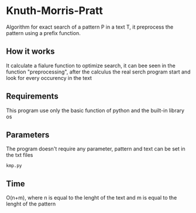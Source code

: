 # Knuth-Morris-Pratt

Algorithm for exact search of a pattern P in a text T, it preprocess the pattern using a prefix function.

## How it works
It calculate a fialure function to optimize search, it can bee seen in the function "preprocessing", after the calculus the real serch program start and look for every occurency in the text

## Requirements
This program use only the basic function of python and the built-in library os


## Parameters
The program doesn't require any parameter, pattern and text can be set in the txt files

```
kmp.py
```

## Time
O(n+m), where n is equal to the lenght of the text and m is equal to the lenght of the pattern